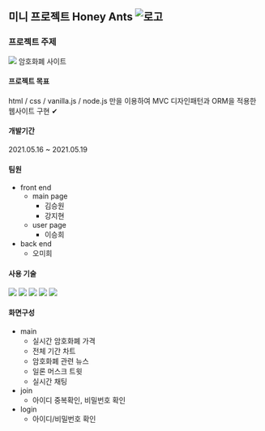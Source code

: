 

## 미니 프로젝트 Honey Ants <span>![로고](https://user-images.githubusercontent.com/68418005/118906639-1de97880-b959-11eb-97f7-07df502f994a.png)</span>


### 프로젝트 주제
<img src="https://img.shields.io/badge/-222222?style=plastic&logo=bitcoin&logoColor=white"/> 암호화폐 사이트 


#### 프로젝트 목표
html / css / vanilla.js / node.js 만을 이용하여 MVC 디자인패턴과 ORM을 적용한 웹사이트 구현 ✔︎

#### 개발기간 
2021.05.16 ~ 2021.05.19

#### 팀원
- front end
  - main page 
    - 김승원
    - 강지현
  - user page 
    - 이승희
- back end
  - 오미희

#### 사용 기술

<p>
  <img src="https://img.shields.io/badge/HTML5-E34F26?style=plastic&logo=HTML5&logoColor=white"/>
  <img src="https://img.shields.io/badge/CSS3-1572B6?style=plastic&logo=CSS3&logoColor=white"/>
  <img src="https://img.shields.io/badge/JavaScript-F7DF1E?logo=JavaScript&logoColor=white&style=plastic" style="max-width: 100%; user-select: auto;">
  <img src="https://img.shields.io/badge/Node.js-339933?logo=node-dot-js&logoColor=white&style=plastic"/>
  <img src="https://img.shields.io/badge/MySQL-4479A1?style=plastic&logo=MySQL&logoColor=white"/>
</p>

#### 화면구성
- main
  - 실시간 암호화폐 가격
  - 전체 기간 차트
  - 암호화폐 관련 뉴스
  - 일론 머스크 트윗
  - 실시간 채팅
- join
  - 아이디 중복확인, 비밀번호 확인
- login
  - 아이디/비밀번호 확인





    



